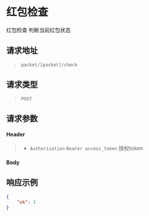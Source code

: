 # 红包检查

红包检查 判断当前红包状态

## 请求地址

> `packet/[packet]/check`

## 请求类型

> `POST`

## 请求参数

#### Header

> - `Authorization` `Bearer access_token` 授权token

#### Body



## 响应示例

```json
{
    "ok": 1
}
```
